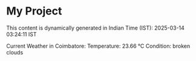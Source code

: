 # My Project

This content is dynamically generated in Indian Time (IST): 2025-03-14 03:24:11 IST


Current Weather in Coimbatore:
Temperature: 23.66 °C
Condition: broken clouds
